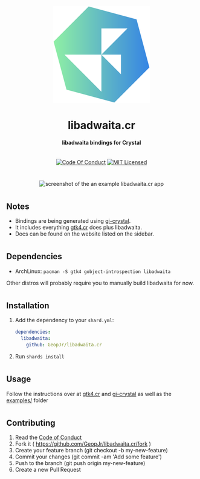 <p align="center">
  <img width="256" alt="libadwaita.cr logo" src="https://raw.githubusercontent.com/GeopJr/libadwaita.cr/main/logo.svg" />
</p>
<h1 align="center">libadwaita.cr</h1>
<h4 align="center">libadwaita bindings for Crystal</h4>
<p align="center">
  <br />
    <a href="https://github.com/GeopJr/libadwaita.cr/blob/main/CODE_OF_CONDUCT.md"><img src="https://img.shields.io/badge/Contributor%20Covenant-v2.1-3584e4.svg?style=for-the-badge&labelColor=8ff0a4" alt="Code Of Conduct" /></a>
    <a href="https://github.com/GeopJr/libadwaita.cr/blob/main/LICENSE"><img src="https://img.shields.io/badge/LICENSE-MIT-3584e4.svg?style=for-the-badge&labelColor=8ff0a4" alt="MIT Licensed" /></a>
</p>

#

<p align="center">
    <img src="https://i.imgur.com/H6a5Git.png" alt="screenshot of the an example libadwaita.cr app" width="512" />
</p>

#

## Notes

- Bindings are being generated using [gi-crystal](https://github.com/hugopl/gi-crystal).
- It includes everything [gtk4.cr](https://github.com/hugopl/gtk4.cr) does plus libadwaita.
- Docs can be found on the website listed on the sidebar.

#

## Dependencies

- ArchLinux: `pacman -S gtk4 gobject-introspection libadwaita`

Other distros will probably require you to manually build libadwaita for now.

#

## Installation

1. Add the dependency to your `shard.yml`:

   ```yaml
   dependencies:
     libadwaita:
       github: GeopJr/libadwaita.cr
   ```

2. Run `shards install`

#

## Usage

Follow the instructions over at [gtk4.cr](https://github.com/hugopl/gtk4.cr) and [gi-crystal](https://github.com/hugopl/gi-crystal) as well as the [examples/](./examples/) folder

#

## Contributing

1. Read the [Code of Conduct](https://github.com/GeopJr/libadwaita.cr/blob/main/CODE_OF_CONDUCT.md)
2. Fork it ( https://github.com/GeopJr/libadwaita.cr/fork )
3. Create your feature branch (git checkout -b my-new-feature)
4. Commit your changes (git commit -am 'Add some feature')
5. Push to the branch (git push origin my-new-feature)
6. Create a new Pull Request
